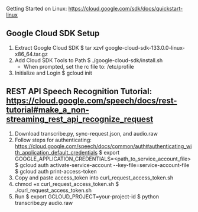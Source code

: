 Getting Started on Linux: https://cloud.google.com/sdk/docs/quickstart-linux

Google Cloud SDK Setup
----------------------
1. Extract Google Cloud SDK
   $ tar xzvf google-cloud-sdk-133.0.0-linux-x86_64.tar.gz
2. Add Cloud SDK Tools to Path
   $ ./google-cloud-sdk/install.sh
   * When prompted, set the rc file to: /etc/profile
3. Initialize and Login
   $ gcloud init

   
REST API Speech Recognition Tutorial: https://cloud.google.com/speech/docs/rest-tutorial#make_a_non-streaming_rest_api_recognize_request
------------------------------------
1. Download transcribe.py, sync-request.json, and audio.raw
2. Follow steps for authenticating: https://cloud.google.com/speech/docs/common/auth#authenticating_with_application_default_credentials
   $ export GOOGLE_APPLICATION_CREDENTIALS=<path_to_service_account_file>
   $ gcloud auth activate-service-account --key-file=service-account-file
   $ gcloud auth print-access-token
3. Copy and paste access_token into curl_request_access_token.sh
4. chmod +x curl_request_access_token.sh
   $ ./curl_request_access_token.sh
5. Run
   $ export GCLOUD_PROJECT=your-project-id
   $ python transcribe.py audio.raw
